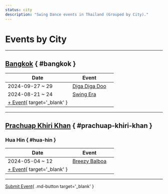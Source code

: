 ```yaml
---
status: city
description: "Swing Dance events in Thailand (Grouped by City)."
---
```


# Events by City

---

## <a id=bangkok></a>[Bangkok](#bangkok) { #bangkok }

| Date | Event | |
| --- | --- | --- |
| 2024-09-27 ~ 29 | [Diga Diga Doo](diga-diga-doo-2024.md) |  |
| 2024-08-21 ~ 24 | [Swing Era](swing-era-2024.md) |  |
| [+ Event](https://github.com/swingdance/events/issues/new?assignees=&labels=add+event&projects=&template=02-add_entity.yml&title=%5B2024%2Fth_TH%5D%20%3CName%3E&region=th_TH&province=Bangkok&city=Bangkok&org_id=&date_starts=2024-&date_ends=2024-){ target='_blank' }

---

## <a id=prachuap-khiri-khan></a>[Prachuap Khiri Khan](#prachuap-khiri-khan) { #prachuap-khiri-khan }

### <a id=hua-hin></a>Hua Hin { #hua-hin }

| Date | Event | |
| --- | --- | --- |
| 2024-05-04 ~ 12 | [Breezy Balboa](breezy-balboa-2024.md) |  |
| [+ Event](https://github.com/swingdance/events/issues/new?assignees=&labels=add+event&projects=&template=02-add_entity.yml&title=%5B2024%2Fth_TH%5D%20%3CName%3E&region=th_TH&province=Prachuap%20Khiri%20Khan&city=Hua%20Hin&org_id=&date_starts=2024-&date_ends=2024-){ target='_blank' }

---

[Submit Event](https://github.com/swingdance/events/issues/new?assignees=&labels=add+event&projects=&template=02-add_entity.yml&title=%5Bth_TH%5D%20%3CName%3E&region=th_TH&province=&city=&org_id=2024){ .md-button target='_blank' }
